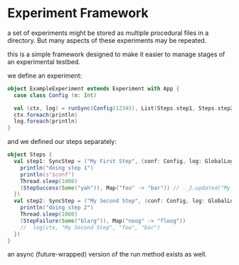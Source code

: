 # Experiment Framework

a set of experiments might be stored as multiple procedural files in a directory. But many aspects of these experiments may be repeated.

this is a simple framework designed to make it easier to manage stages of an experimental testbed.

we define an experiment:

```scala
object ExampleExperiment extends Experiment with App {
  case class Config (n: Int)

  val (ctx, log) = runSync(Config(12345), List(Steps.step1, Steps.step2))
  ctx.foreach(println)
  log.foreach(println)
}
```

and we defined our steps separately:

```scala
object Steps {
  val step1: SyncStep = ("My First Step", (conf: Config, log: GlobalLog) => {
    println("doing step 1")
    println(s"$conf")
    Thread.sleep(1000)
    (StepSuccess(Some("yah")), Map("foo" -> "bar")) // ._2.updated("My First Step", "blah" -> "foo")
  })
  val step2: SyncStep = ("My Second Step", (conf: Config, log: GlobalLog) => {
    println("doing step 2")
    Thread.sleep(1000)
    (StepFailure(Some("blarg")), Map("noog" -> "floog"))
    //  log(ctx, "My Second Step", "foo", "bar")
  })
}
```

an async (future-wrapped) version of the run method exists as well.